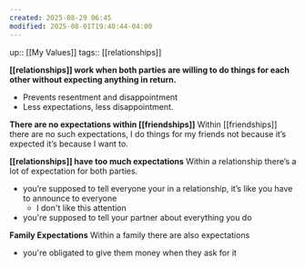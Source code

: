 ```yaml
---
created: 2025-08-29 06:45
modified: 2025-08-01T19:40:44-04:00
---
```

up:: [[My Values]]
tags:: [[relationships]]
<!--
Define the behaviors that align with this value. These actions will guide you back, when you fall off track. Be sure to include the “why” behind each. -->
**[[relationships]] work when both parties are willing to do things for each other without expecting anything in return.**
- Prevents resentment and disappointment
- Less expectations, less disappointment.

**There are no expectations within  [[friendships]]**
Within [[friendships]] there are no such expectations, I do things for my friends not because it’s expected it’s because I want to. 

**[[relationships]] have too much expectations**
Within a relationship there’s a lot of expectation for both parties. 
- you’re supposed to tell everyone your in a relationship, it’s like you have to announce to everyone
	- I don't like this attention
- you're supposed to tell your partner about everything you do

**Family Expectations**
Within a family there are also expectations
- you're obligated to give them money when they ask for it
	
